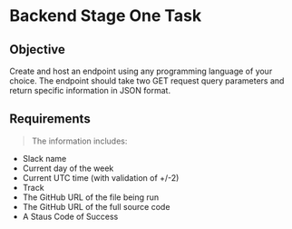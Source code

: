 # Backend Stage One Task

## Objective
Create and host an endpoint using any programming language of your choice.
The endpoint should take two GET request query parameters and return specific information in JSON format.

## Requirements

> The information includes:
* Slack name
* Current day of the week
* Current UTC time (with validation of +/-2)
* Track
* The GitHub URL of the file being run
* The GitHub URL of the full source code
* A Staus Code of Success